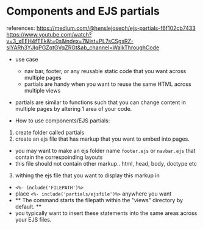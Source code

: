 # Components and EJS partials
references: 
https://medium.com/@henslejoseph/ejs-partials-f6f102cb7433
https://www.youtube.com/watch?v=3_xEEH4fTEk&t=0s&index=7&list=PL7sCSgsRZ-slYARh3YJIqPGZqtGVqZRGt&ab_channel=WalkThroughCode

- use case
  - nav bar, footer, or any reusable static code that you want across multiple pages
  - partials are handy when you want to reuse the same HTML across multiple views
- partials are similar to functions such that you can change content in multiple pages by altering 1 area of your code.

- How to use components/EJS partials:
1. create folder called partials
2. create an ejs file that has markup that you want to embed into pages.
  - you may want to make an ejs folder name `footer.ejs` or `navbar.ejs` that contain the correspoinding layouts
  - this file should not contain other markup.. html, head, body, doctype etc
3. withing the ejs file that you want to display this markup in
  - `<%- include('FILEPATH')%>`
  - place `<%- include('partials/ejsfile')%>` anywhere you want
  - ** The command starts the filepath within the "views" directory by default. **
  - you typically want to insert these statements into the same areas across your EJS files.

